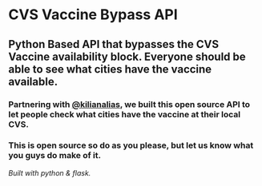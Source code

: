 # CVS Vaccine Bypass API

## Python Based API that bypasses the CVS Vaccine availability block. Everyone should be able to see what cities have the vaccine available.

### Partnering with [@kilianalias](https://github.com/kilianalias), we built this open source API to let people check what cities have the vaccine at their local CVS. 

### This is open source so do as you please, but let us know what you guys do make of it.

*Built with python & flask.*
